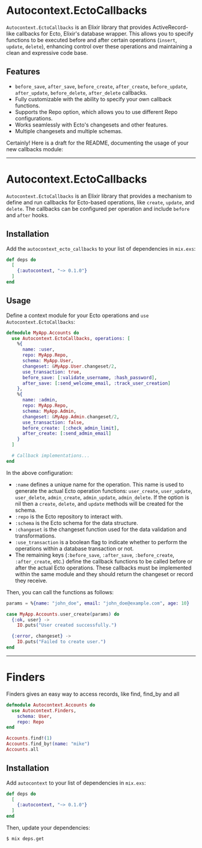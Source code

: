 # Autocontext.EctoCallbacks

`Autocontext.EctoCallbacks` is an Elixir library that provides ActiveRecord-like callbacks for Ecto, Elixir's database wrapper. This allows you to specify functions to be executed before and after certain operations (`insert`, `update`, `delete`), enhancing control over these operations and maintaining a clean and expressive code base.

## Features

- `before_save`, `after_save`, `before_create`, `after_create`, `before_update`, `after_update`, `before_delete`, `after_delete` callbacks.
- Fully customizable with the ability to specify your own callback functions.
- Supports the Repo option, which allows you to use different Repo configurations.
- Works seamlessly with Ecto's changesets and other features.
- Multiple changesets and multiple schemas.

Certainly! Here is a draft for the README, documenting the usage of your new callbacks module:

---

# Autocontext.EctoCallbacks

`Autocontext.EctoCallbacks` is an Elixir library that provides a mechanism to define and run callbacks for Ecto-based operations, like `create`, `update`, and `delete`. The callbacks can be configured per operation and include `before` and `after` hooks.

## Installation

Add the `autocontext_ecto_callbacks` to your list of dependencies in `mix.exs`:

```elixir
def deps do
  [
    {:autocontext, "~> 0.1.0"}
  ]
end
```

## Usage

Define a context module for your Ecto operations and `use Autocontext.EctoCallbacks`:

```elixir
defmodule MyApp.Accounts do
  use Autocontext.EctoCallbacks, operations: [
    %{
      name: :user,
      repo: MyApp.Repo,
      schema: MyApp.User,
      changeset: &MyApp.User.changeset/2,
      use_transaction: true,
      before_save: [:validate_username, :hash_password],
      after_save: [:send_welcome_email, :track_user_creation]
    },
    %{
      name: :admin,
      repo: MyApp.Repo,
      schema: MyApp.Admin,
      changeset: &MyApp.Admin.changeset/2,
      use_transaction: false,
      before_create: [:check_admin_limit],
      after_create: [:send_admin_email]
    }
  ]

  # Callback implementations...
end
```

In the above configuration:

- `:name` defines a unique name for the operation. This name is used to generate the actual Ecto operation functions: `user_create`, `user_update`, `user_delete`, `admin_create`, `admin_update`, `admin_delete`. If the option is nil then a `create`, `delete`, and `update` methods will be created for the schema.
- `:repo` is the Ecto repository to interact with.
- `:schema` is the Ecto schema for the data structure.
- `:changeset` is the changeset function used for the data validation and transformations.
- `:use_transaction` is a boolean flag to indicate whether to perform the operations within a database transaction or not.
- The remaining keys (`:before_save`, `:after_save`, `:before_create`, `:after_create`, etc.) define the callback functions to be called before or after the actual Ecto operations. These callbacks must be implemented within the same module and they should return the changeset or record they receive.

Then, you can call the functions as follows:

```elixir
params = %{name: "john_doe", email: "john_doe@example.com", age: 10}

case MyApp.Accounts.user_create(params) do
  {:ok, user} ->
    IO.puts("User created successfully.")

  {:error, changeset} ->
    IO.puts("Failed to create user.")
end
```

---

# Finders

Finders gives an easy way to access records, like find, find_by and all

```elixir
defmodule Autocontext.Accounts do
  use Autocontext.Finders,
    schema: User,
    repo: Repo
end
```

```elixir
Accounts.find!(1)
Accounts.find_by!(name: "mike")
Accounts.all
```

## Installation

Add `autocontext` to your list of dependencies in `mix.exs`:

```elixir
def deps do
  [
    {:autocontext, "~> 0.1.0"}
  ]
end
```

Then, update your dependencies:

```
$ mix deps.get
```